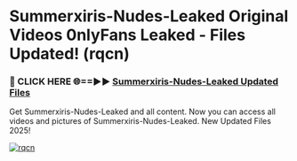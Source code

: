 # Summerxiris-Nudes-Leaked Original Videos 0nlyFans Leaked - Files Updated! (rqcn)

<h3>🔴 CLICK HERE 🌐==►► <a href="https://tinyurl.com/4mcuefdz" rel="nofollow">Summerxiris-Nudes-Leaked Updated Files</a></h3>

Get Summerxiris-Nudes-Leaked and all content. Now you can access all videos and pictures of Summerxiris-Nudes-Leaked. New Updated Files 2025!

[![rqcn](https://i.imgur.com/StAQSOY.gif)](https://tinyurl.com/4mcuefdz)
